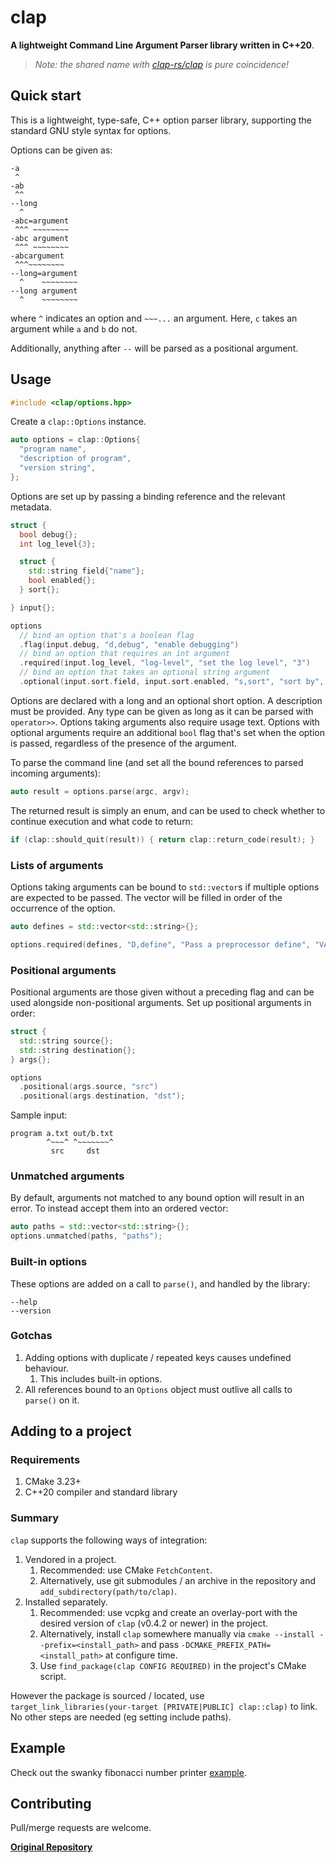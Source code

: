 # clap

**A lightweight Command Line Argument Parser library written in C++20**.

> _Note: the shared name with [clap-rs/clap](https://github.com/clap-rs/clap) is pure coincidence!_

## Quick start

This is a lightweight, type-safe, C++ option parser library, supporting the standard GNU style syntax for options.

Options can be given as:

```
-a
 ^
-ab
 ^^
--long
  ^
-abc=argument
 ^^^ ~~~~~~~~
-abc argument
 ^^^ ~~~~~~~~
-abcargument
 ^^^~~~~~~~~
--long=argument
  ^    ~~~~~~~~
--long argument
  ^    ~~~~~~~~
```

where `^` indicates an option and `~~~...` an argument. Here, `c` takes an argument while `a` and `b` do not.

Additionally, anything after `--` will be parsed as a positional argument.

## Usage

```cpp
#include <clap/options.hpp>
```

Create a `clap::Options` instance.

```cpp
auto options = clap::Options{
  "program name",
  "description of program",
  "version string",
};
```

Options are set up by passing a binding reference and the relevant metadata.

```cpp
struct {
  bool debug{};
  int log_level{3};

  struct {
    std::string field{"name"};
    bool enabled{};
  } sort{};

} input{};

options
  // bind an option that's a boolean flag
  .flag(input.debug, "d,debug", "enable debugging")
  // bind an option that requires an int argument
  .required(input.log_level, "log-level", "set the log level", "3")
  // bind an option that takes an optional string argument
  .optional(input.sort.field, input.sort.enabled, "s,sort", "sort by", "name|date");
```

Options are declared with a long and an optional short option. A description must be provided. Any type can be given as long as it can be parsed with `operator>>`. Options taking arguments also require usage text. Options with optional arguments require an additional `bool` flag that's set when the option is passed, regardless of the presence of the argument.

To parse the command line (and set all the bound references to parsed incoming arguments):

```cpp
auto result = options.parse(argc, argv);
```

The returned result is simply an enum, and can be used to check whether to continue execution and what code to return:

```cpp
if (clap::should_quit(result)) { return clap::return_code(result); }
```

### Lists of arguments

Options taking arguments can be bound to `std::vector`s if multiple options are expected to be passed. The vector will be filled in order of the occurrence of the option.

```cpp
auto defines = std::vector<std::string>{};

options.required(defines, "D,define", "Pass a preprocessor define", "VALUE");
```

### Positional arguments

Positional arguments are those given without a preceding flag and can be used alongside non-positional arguments. Set up positional arguments in order:

```cpp
struct {
  std::string source{};
  std::string destination{};
} args{};

options
  .positional(args.source, "src")
  .positional(args.destination, "dst");
```

Sample input:

```
program a.txt out/b.txt
        ^~~~^ ^~~~~~~~^
         src     dst
```

### Unmatched arguments

By default, arguments not matched to any bound option will result in an error. To instead accept them into an ordered vector:

```cpp
auto paths = std::vector<std::string>{};
options.unmatched(paths, "paths");
```

### Built-in options

These options are added on a call to `parse()`, and handled by the library:

```
--help
--version
```

### Gotchas

1. Adding options with duplicate / repeated keys causes undefined behaviour.
    1. This includes built-in options.
1. All references bound to an `Options` object must outlive all calls to `parse()` on it.

## Adding to a project

### Requirements

1. CMake 3.23+
1. C++20 compiler and standard library

### Summary

`clap` supports the following ways of integration:

1. Vendored in a project.
    1. Recommended: use CMake `FetchContent`.
    1. Alternatively, use git submodules / an archive in the repository and `add_subdirectory(path/to/clap)`.
1. Installed separately.
    1. Recommended: use vcpkg and create an overlay-port with the desired version of `clap` (v0.4.2 or newer) in the project.
    1. Alternatively, install `clap` somewhere manually via `cmake --install --prefix=<install_path>` and pass `-DCMAKE_PREFIX_PATH=<install_path>` at configure time.
    1. Use `find_package(clap CONFIG REQUIRED)` in the project's CMake script.

However the package is sourced / located, use `target_link_libraries(your-target [PRIVATE|PUBLIC] clap::clap)` to link. No other steps are needed (eg setting include paths).

## Example

Check out the swanky fibonacci number printer [example](example/fib.cpp).

## Contributing

Pull/merge requests are welcome.

**[Original Repository](https://github.com/karnkaul/clap)**
